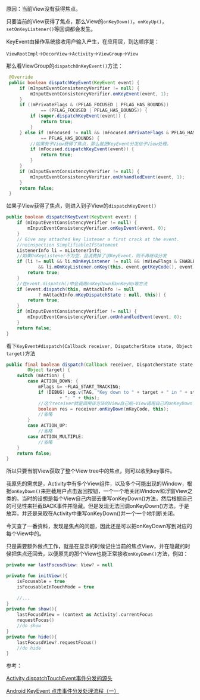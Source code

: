 原因：当前View没有获得焦点。

只要当前的View获得了焦点，那么View的`onKeyDown()`，`onKeyUp()`，`setOnKeyListener()`等回调都会发生。

KeyEvent由操作系统接收用户输入产生，在应用层，到达顺序是：

`ViewRootImpl`->`DecorView`->`Activity`->`ViewGroup`->`View`



那么看ViewGroup的`dispatchOnKeyEvent()`方法：

``` java
 @Override
 public boolean dispatchKeyEvent(KeyEvent event) {
     if (mInputEventConsistencyVerifier != null) {
         mInputEventConsistencyVerifier.onKeyEvent(event, 1);
     }
     if ((mPrivateFlags & (PFLAG_FOCUSED | PFLAG_HAS_BOUNDS))
             == (PFLAG_FOCUSED | PFLAG_HAS_BOUNDS)) {
         if (super.dispatchKeyEvent(event)) {
             return true;
         }
     } else if (mFocused != null && (mFocused.mPrivateFlags & PFLAG_HAS_BOUNDS)
             == PFLAG_HAS_BOUNDS) {
         //如果有子View获得了焦点，那么就把KeyEvent分发给子View处理。
         if (mFocused.dispatchKeyEvent(event)) {
             return true;
         }
     }
     if (mInputEventConsistencyVerifier != null) {
         mInputEventConsistencyVerifier.onUnhandledEvent(event, 1);
     }
     return false;
 }
```



如果子View获得了焦点，则进入到子View的`dispatchKeyEvent()`

``` java
public boolean dispatchKeyEvent(KeyEvent event) {
    if (mInputEventConsistencyVerifier != null) {
        mInputEventConsistencyVerifier.onKeyEvent(event, 0);
    }
    // Give any attached key listener a first crack at the event.
    //noinspection SimplifiableIfStatement
    ListenerInfo li = mListenerInfo;
    //如果OnKeyListener不为空，且消费掉了该KeyEvent，则不再继续分发
    if (li != null && li.mOnKeyListener != null && (mViewFlags & ENABLED_MASK) == ENABLED
            && li.mOnKeyListener.onKey(this, event.getKeyCode(), event)) {
        return true;
    }
    //在event.dispatch()中会调用onKeyDown和onKeyUp等方法
    if (event.dispatch(this, mAttachInfo != null
            ? mAttachInfo.mKeyDispatchState : null, this)) {
        return true;
    }
    if (mInputEventConsistencyVerifier != null) {
        mInputEventConsistencyVerifier.onUnhandledEvent(event, 0);
    }
    return false;
}
```

看下`KeyEvent#dispatch(Callback receiver, DispatcherState state, Object target)`方法

``` java
public final boolean dispatch(Callback receiver, DispatcherState state,
        Object target) {
    switch (mAction) {
        case ACTION_DOWN: {
            mFlags &= ~FLAG_START_TRACKING;
            if (DEBUG) Log.v(TAG, "Key down to " + target + " in " + state
                    + ": " + this);
			//这个receiver就是调用该方法的View自己啦~View调用自己的onKeyDown了。
            boolean res = receiver.onKeyDown(mKeyCode, this);
            //省略
        }
        case ACTION_UP:
            //省略
        case ACTION_MULTIPLE:
            //省略
    }
    return false;
}
```



所以只要当前View获取了整个View tree中的焦点，则可以收到key事件。

我原先的需求是，Activity中有多个View组件，以及多个可能出现的Window，根据`onKeyDown()`来拦截用户点击返回按钮，一个一个地关闭Window和浮窗View之类的。当时的设想是每个View自己内部去重写onKeyDown()方法，然后根据自己的可见性来拦截BACK事件并隐藏。但是发现无法回调onKeyDown()方法。于是放弃，并还是采取在Activity中重写onKeyDown()并一个一个地判断关闭。

今天查了一番资料，发现是焦点的问题，因此还是可以把onKeyDown写到对应的每个View中的。

只是需要额外做点工作，就是在显示的时候记住当前的焦点View，并在隐藏的时候把焦点还回去，以便原先的那个View也能正常接收`onKeyDown()`方法，例如：



``` kotlin
private var lastFocusdView: View? = null

private fun initView(){
    isFocusable = true
	isFocusableInTouchMode = true
    
    //...
}
private fun show(){
    lastFocusdView = (context as Activity).currentFocus
    requestFocus()
    //do show
}
private fun hide(){
    lastFocusdView?.requestFocus()
    //do hide
}
```



参考：

[Activity dispatchTouchEvent事件分发的源头](https://blog.csdn.net/Conan9715/article/details/78529055)

[Android KeyEvent 点击事件分发处理流程（一）](https://www.jianshu.com/p/2f28386706a0)
